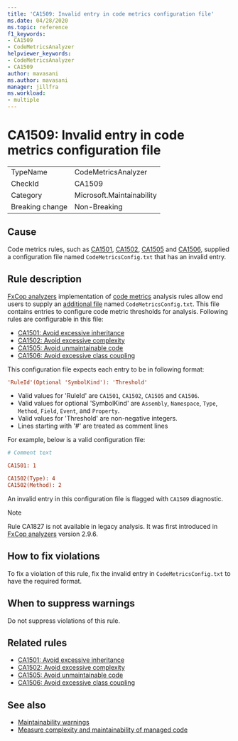 ```yaml
---
title: 'CA1509: Invalid entry in code metrics configuration file'
ms.date: 04/28/2020
ms.topic: reference
f1_keywords:
- CA1509
- CodeMetricsAnalyzer
helpviewer_keywords:
- CodeMetricsAnalyzer
- CA1509
author: mavasani
ms.author: mavasani
manager: jillfra
ms.workload:
- multiple
---
```

# CA1509: Invalid entry in code metrics configuration file

|||
|-|-|
|TypeName|CodeMetricsAnalyzer|
|CheckId|CA1509|
|Category|Microsoft.Maintainability|
|Breaking change|Non-Breaking|

## Cause

Code metrics rules, such as [CA1501](ca1501.md), [CA1502](ca1502.md), [CA1505](ca1505.md) and [CA1506](ca1506.md), supplied a configuration file named `CodeMetricsConfig.txt` that has an invalid entry.

## Rule description

[FxCop analyzers](https://www.nuget.org/packages/Microsoft.CodeAnalysis.FxCopAnalyzers) implementation of [code metrics](code-metrics-values.md) analysis rules allow end users to supply an [additional file](https://github.com/dotnet/roslyn/blob/release/dev16.6/docs/analyzers/Using%20Additional%20Files.md) named `CodeMetricsConfig.txt`. This file contains entries to configure code metric thresholds for analysis. Following rules are configurable in this file:

- [CA1501: Avoid excessive inheritance](ca1501.md)
- [CA1502: Avoid excessive complexity](ca1502.md)
- [CA1505: Avoid unmaintainable code](ca1505.md)
- [CA1506: Avoid excessive class coupling](ca1506.md)

This configuration file expects each entry to be in following format:

```ini
'RuleId'(Optional 'SymbolKind'): 'Threshold'
```

- Valid values for 'RuleId' are `CA1501`, `CA1502`, `CA1505` and `CA1506`.
- Valid values for optional 'SymbolKind' are `Assembly`, `Namespace`, `Type`, `Method`, `Field`, `Event`, and `Property`.
- Valid values for 'Threshold' are non-negative integers.
- Lines starting with '#' are treated as comment lines

For example, below is a valid configuration file:

```ini
# Comment text

CA1501: 1

CA1502(Type): 4
CA1502(Method): 2
```

An invalid entry in this configuration file is flagged with `CA1509` diagnostic.

> [!NOTE]
> Rule CA1827 is not available in legacy analysis. It was first introduced in [FxCop analyzers](https://www.nuget.org/packages/Microsoft.CodeAnalysis.FxCopAnalyzers) version 2.9.6.


## How to fix violations

To fix a violation of this rule, fix the invalid entry in `CodeMetricsConfig.txt` to have the required format.

## When to suppress warnings

Do not suppress violations of this rule.

## Related rules

- [CA1501: Avoid excessive inheritance](ca1501.md)
- [CA1502: Avoid excessive complexity](ca1502.md)
- [CA1505: Avoid unmaintainable code](ca1505.md)
- [CA1506: Avoid excessive class coupling](ca1506.md)

## See also

- [Maintainability warnings](maintainability-warnings.md)
- [Measure complexity and maintainability of managed code](code-metrics-values.md)